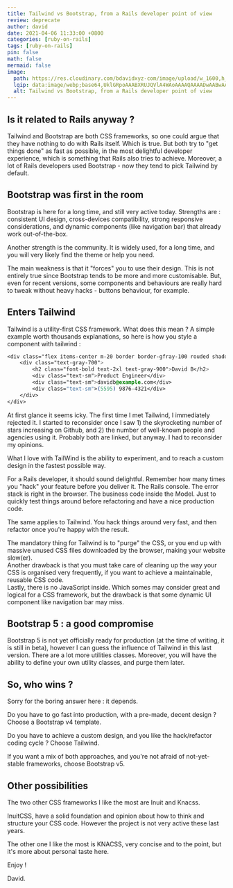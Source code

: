 ```yaml
---
title: Tailwind vs Bootstrap, from a Rails developer point of view
review: deprecate
author: david
date: 2021-04-06 11:33:00 +0800
categories: [ruby-on-rails]
tags: [ruby-on-rails]
pin: false
math: false
mermaid: false
image:
  path: https://res.cloudinary.com/bdavidxyz-com/image/upload/w_1600,h_836,q_100/l_text:Karla_72_bold:Tailwind%20vs%20Bootstrap%20%20from%20a%20Rails%20developer%20point%20of%20view,co_rgb:ffe4e6,c_fit,w_1400,h_240/fl_layer_apply,g_south_west,x_100,y_180/l_text:Karla_48:A%20Ruby-on-Rails%20tutorial,co_rgb:ffe4e680,c_fit,w_1400/fl_layer_apply,g_south_west,x_100,y_100/newblog/globals/bg_me.jpg
  lqip: data:image/webp;base64,UklGRpoAAABXRUJQVlA4WAoAAAAQAAAADwAABwAAQUxQSDIAAAARL0AmbZurmr57yyIiqE8oiG0bejIYEQTgqiDA9vqnsUSI6H+oAERp2HZ65qP/VIAWAFZQOCBCAAAA8AEAnQEqEAAIAAVAfCWkAALp8sF8rgRgAP7o9FDvMCkMde9PK7euH5M1m6VWoDXf2FkP3BqV0ZYbO6NA/VFIAAAA
  alt: Tailwind vs Bootstrap, from a Rails developer point of view
---
```


## Is it related to Rails anyway ?  
  
Tailwind and Bootstrap are both CSS frameworks, so one could argue that they have nothing to do with Rails itself. Which is true. But both try to "get things done" as fast as possible, in the most delightful developer experience, which is something that Rails also tries to achieve. Moreover, a lot of Rails developers used Bootstrap - now they tend to pick Tailwind by default.  
  
## Bootstrap was first in the room  
  
Bootstrap is here for a long time, and still very active today. Strengths are : consistent UI design, cross-devices compatibility, strong responsive considerations, and dynamic components (like navigation bar) that already work out-of-the-box.  
  
Another strength is the community. It is widely used, for a long time, and you will very likely find the theme or help you need.  
  
The main weakness is that it "forces" you to use their design. This is not entirely true since Bootstrap tends to be more and more customisable. But, even for recent versions, some components and behaviours are really hard to tweak without heavy hacks - buttons behaviour, for example.  
  
## Enters Tailwind  
  
Tailwind is a utility-first CSS framework. What does this mean ? A simple example worth thousands explanations, so here is how you style a component with tailwind :  

```css
<div class="flex items-center m-20 border border-gfray-100 rouded shadow p-3">    
    <div class="text-gray-700">
        <h2 class="font-bold text-2xl text-gray-900">David B</h2>
        <div class="text-sm">Product Engineer</div>
        <div class="text-sm">davidb@example.com</div>
        <div class="text-sm">(5595) 9876-4321</div>
    </div>
</div>  
```

At first glance it seems icky. The first time I met Tailwind, I immediately rejected it. I started to reconsider once I saw 1) the skyrocketing number of stars increasing on Github, and 2) the number of well-known people and agencies using it. Probably both are linked, but anyway. I had to reconsider my opinions.
  
What I love with TailWind is the ability to experiment, and to reach a custom design in the fastest possible way.  
  
For a Rails developer, it should sound delightful. Remember how many times you "hack" your feature before you deliver it. The Rails console. The error stack is right in the browser. The business code inside the Model. Just to quickly test things around before refactoring and have a nice production code.  
  
The same applies to Tailwind. You hack things around very fast, and then refactor once you're happy with the result.  
  
The mandatory thing for Tailwind is to "purge" the CSS, or you end up with massive unused CSS files downloaded by the browser, making your website slow(er).  
Another drawback is that you must take care of cleaning up the way your CSS is organised very frequently, if you want to achieve a maintainable, reusable CSS code.  
Lastly, there is no JavaScript inside. Which somes may consider great and logical for a CSS framework, but the drawback is that some dynamic UI component like navigation bar may miss.  
  
  
## Bootstrap 5 : a good compromise  
  
Bootstrap 5 is not yet officially ready for production (at the time of writing, it is still in beta), however I can guess the influence of Tailwind in this last version. There are a lot more utilities classes. Moreover, you will have the ability to define your own utility classes, and purge them later.
  
## So, who wins ?  
  
Sorry for the boring answer here : it depends.  
  
Do you have to go fast into production, with a pre-made, decent design ? Choose a Bootstrap v4 template.  
  
Do you have to achieve a custom design, and you like the hack/refactor coding cycle ? Choose Tailwind.  
  
If you want a mix of both approaches, and you're not afraid of not-yet-stable frameworks, choose Bootstrap v5.  
  
  
## Other possibilities  
  
The two other CSS frameworks I like the most are Inuit and Knacss.  
  
InuitCSS, have a solid foundation and opinion about how to think and structure your CSS code. However the project is not very active these last years.  
  
The other one I like the most is KNACSS, very concise and to the point, but it's more about personal taste here.  
  
Enjoy !  
  
David.